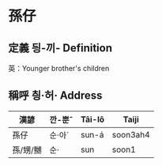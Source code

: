 # 孫仔
## 定義 딍-끼- Definition




英：Younger brother's children

## 稱呼 칑·허· Address

漢諺 | 깐-뿐ˆ | Tâi-lô | Taiji
--- | --- | --- | --- 
孫仔 | 순·아ˊ | sun-á | soon3ah4 
孫/甥/嬲 | 순· | sun | soon1 
